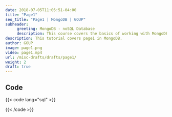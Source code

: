 ```yaml
---
date: 2018-07-05T11:05:51-04:00
title: "Page1"
seo_title: "Page1 | MongoDB | GOUP"
subheader:
     greeting: MongoDB - noSQL Database
     description: This course covers the basics of working with MongoDB. Work your way through the videos/articles and I'll teach you everything you need to know to interact with Mongo's flexible document database management system and create powerful document databases!
description: This tutorial covers page1 in MongoDB.
author: GOUP
image: page1.png
video: page1.mp4
url: /misc-drafts/drafts/page1/
weight: 2
draft: true
---
```


## Code

{{< code lang="sql" >}}

{{< /code >}}


